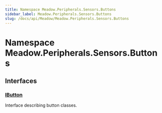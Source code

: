 ```yaml
---
title: Namespace Meadow.Peripherals.Sensors.Buttons
sidebar_label: Meadow.Peripherals.Sensors.Buttons
slug: /docs/api/Meadow/Meadow.Peripherals.Sensors.Buttons
---
```

# Namespace Meadow.Peripherals.Sensors.Buttons
## Interfaces
### [IButton](../Meadow.Peripherals.Sensors.Buttons/IButton)
Interface describing button classes.
